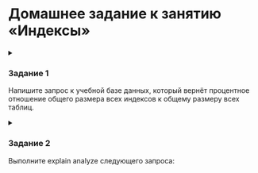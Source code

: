 
# Домашнее задание к занятию «Индексы»

<!--

### Инструкция по выполнению домашнего задания

1. Сделайте fork [репозитория c шаблоном решения](https://github.com/netology-code/sys-pattern-homework) к себе в Github и переименуйте его по названию или номеру занятия, например, https://github.com/имя-вашего-репозитория/gitlab-hw или https://github.com/имя-вашего-репозитория/8-03-hw).
2. Выполните клонирование этого репозитория к себе на ПК с помощью команды `git clone`.
3. Выполните домашнее задание и заполните у себя локально этот файл README.md:
   - впишите вверху название занятия и ваши фамилию и имя;
   - в каждом задании добавьте решение в требуемом виде: текст/код/скриншоты/ссылка;
   - для корректного добавления скриншотов воспользуйтесь инструкцией [«Как вставить скриншот в шаблон с решением»](https://github.com/netology-code/sys-pattern-homework/blob/main/screen-instruction.md);
   - при оформлении используйте возможности языка разметки md. Коротко об этом можно посмотреть в [инструкции по MarkDown](https://github.com/netology-code/sys-pattern-homework/blob/main/md-instruction.md).
4. После завершения работы над домашним заданием сделайте коммит (`git commit -m "comment"`) и отправьте его на Github (`git push origin`).
5. Для проверки домашнего задания преподавателем в личном кабинете прикрепите и отправьте ссылку на решение в виде md-файла в вашем Github.
6. Любые вопросы задавайте в чате учебной группы и/или в разделе «Вопросы по заданию» в личном кабинете.

Желаем успехов в выполнении домашнего задания.

-->

<details>
  <summary>

### Задание 1

Напишите запрос к учебной базе данных, который вернёт процентное отношение общего размера всех индексов к общему размеру всех таблиц.

  </summary>

```
SELECT
    sum(index_length)/sum(data_length)*100 AS '% отношение Индексов к Данным'
FROM
    INFORMATION_SCHEMA.TABLES
;
```

|% отношение Индексов к Данным|
|-----------------------------|
|22.2667|

</details>

<details>
  <summary>

### Задание 2

Выполните explain analyze следующего запроса:

  </summary>

```sql
select
  distinct
    concat(c.last_name, ' ', c.first_name),
    sum(p.amount) over (partition by c.customer_id, f.title)
from
  payment p,
  rental r,
  customer c,
  inventory i,
  film f
where
   date (p.payment_date) =  '2005-07-30'
    and  p.payment_date  =  r.rental_date
    and  r.customer_id   =  c.customer_id
    and  i.inventory_id  =  r.inventory_id
```

```sql
select distinct concat(c.last_name, ' ', c.first_name), sum(p.amount) over (partition by c.customer_id, f.title)
from payment p, rental r, customer c, inventory i, film f
where date(p.payment_date) = '2005-07-30' and p.payment_date = r.rental_date and r.customer_id = c.customer_id and i.inventory_id = r.inventory_id
```

  - перечислите узкие места

  - оптимизируйте запрос: внесите корректировки по использованию операторов, при необходимости добавьте индексы

 <details>
   <summary>
  
выполнение запроса EXPLAIN 

   </summary>

```
-> Table scan on <temporary>  (cost=2.5..2.5 rows=0) (actual time=5086..5086 rows=391 loops=1)
    -> Temporary table with deduplication  (cost=0..0 rows=0) (actual time=5086..5086 rows=391 loops=1)
        -> Window aggregate with buffering: sum(payment.amount) OVER (PARTITION BY c.customer_id,f.title )   (actual time=2144..4905 rows=642000 loops=1)
            -> Sort: c.customer_id, f.title  (actual time=2144..2206 rows=642000 loops=1)
                -> Stream results  (cost=22.1e+6 rows=16.7e+6) (actual time=0.303..1511 rows=642000 loops=1)
                    -> Nested loop inner join  (cost=22.1e+6 rows=16.7e+6) (actual time=0.297..1305 rows=642000 loops=1)
                        -> Nested loop inner join  (cost=20.5e+6 rows=16.7e+6) (actual time=0.294..1149 rows=642000 loops=1)
                            -> Nested loop inner join  (cost=18.8e+6 rows=16.7e+6) (actual time=0.289..968 rows=642000 loops=1)
                                -> Inner hash join (no condition)  (cost=1.65e+6 rows=16.5e+6) (actual time=0.276..37.6 rows=634000 loops=1)
                                    -> Filter: (cast(p.payment_date as date) = '2005-07-30')  (cost=1.72 rows=16500) (actual time=0.0255..5.07 rows=634 loops=1)
                                        -> Table scan on p  (cost=1.72 rows=16500) (actual time=0.0174..3.56 rows=16044 loops=1)
                                    -> Hash
                                        -> Covering index scan on f using idx_title  (cost=103 rows=1000) (actual time=0.0284..0.181 rows=1000 loops=1)
                                -> Covering index lookup on r using rental_date (rental_date=p.payment_date)  (cost=0.938 rows=1.01) (actual time=937e-6..0.00134 rows=1.01 loops=634000)
                            -> Single-row index lookup on c using PRIMARY (customer_id=r.customer_id)  (cost=250e-6 rows=1) (actual time=136e-6..156e-6 rows=1 loops=642000)
                        -> Single-row covering index lookup on i using PRIMARY (inventory_id=r.inventory_id)  (cost=250e-6 rows=1) (actual time=104e-6..125e-6 rows=1 loops=642000)
```

 </detail>


|Таблица|Тип доступа|Возможные индексы|Количество строк за одно сканирование|
|---|---|---|---|
|film|индекс|idx_title|1000|
|payment|ВСЕ| |16500|
|rental|ref|rental_date, idx_fk_inventory_id, idx_fk_customer_id|1|
|customer|eq_ref|ПЕРВИЧНЫЙ|1|
|inventory|eq_ref|ПЕРВИЧНЫЙ|1|

```
|Стоимость выполнения запроса|27498093.00|
|---|---|
```

 Анализ:

полные сканы таблицы

Доступ к следующим таблицам осуществляется с помощью полного сканирования таблицы. 

Таблица payment с 16500 строками, MySQL считывает все строки в таблице за одно сканирование.


Полные сканы индекса

Доступ к следующим таблицам осуществляется с полным сканированием индекса. MySQL считывает весь индекс для этих таблиц.

Таблица f: используется индекс 'idx_title'.
Таблица r: Осуществляется доступ к совпадающим строкам, используется индекс «rental_date».
Таблица c: Доступ не более чем к одной строке из этой таблицы осуществляется с помощью индекса, ПЕРВИЧНЫЙ КЛЮЧ.
Таблица i: Доступ не более чем к одной строке из этой таблицы осуществляется с помощью индекса, ПЕРВИЧНЫЙ КЛЮЧ.


Оценка (экспериментальная!)
|Таблица|Количество строк|Расчетное количество строк|
|:---:|---:|---|
|f|1000|1000|
|p|16500|16500|
|r|1|1|
|c|1|1|
|i|1|1|

Коэффициент масштабирования задержки: ~ 1,00x

--


</details>

## Дополнительные задания (со звёздочкой*)
Эти задания дополнительные, то есть не обязательные к выполнению, и никак не повлияют на получение вами зачёта по этому домашнему заданию. Вы можете их выполнить, если хотите глубже шире разобраться в материале.

<details>
  <summary>

### Задание 3*

Самостоятельно изучите, какие типы индексов используются в PostgreSQL. Перечислите те индексы, которые используются в PostgreSQL, а в MySQL — нет.

  </summary>



*Приведите ответ в свободной форме.*

</details>


